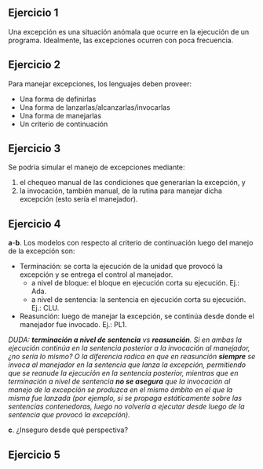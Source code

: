 ## Ejercicio 1

Una excepción es una situación anómala que ocurre en la ejecución de un programa. Idealmente, las excepciones ocurren con poca frecuencia.

## Ejercicio 2

Para manejar excepciones, los lenguajes deben proveer:

* Una forma de definirlas
* Una forma de lanzarlas/alcanzarlas/invocarlas
* Una forma de manejarlas
* Un criterio de continuación

## Ejercicio 3

Se podría simular el manejo de excepciones mediante:

1. el chequeo manual de las condiciones que generarían la excepción, y
2. la invocación, también manual, de la rutina para manejar dicha excepción (esto sería el manejador).

## Ejercicio 4

**a**-**b**. Los modelos con respecto al criterio de continuación luego del manejo de la excepción son:

* Terminación: se corta la ejecución de la unidad que provocó la excepción y se entrega el control al manejador.
	* a nivel de bloque: el bloque en ejecución corta su ejecución. Ej.: Ada.
	* a nivel de sentencia: la sentencia en ejecución corta su ejecución. Ej.: CLU.
* Reasunción: luego de manejar la excepción, se continúa desde donde el manejador fue invocado. Ej.: PL1.

*DUDA: __terminación a nivel de sentencia__ vs __reasunción__. Si en ambas la ejecución continúa en la sentencia posterior a la invocación al manejador, ¿no sería lo mismo? O la diferencia radica en que en reasunción __siempre__ se invoca al manejador en la sentencia que lanza la excepción, permitiendo que se reanude la ejecución en la sentencia posterior, mientras que en terminación a nivel de sentencia __no se asegura__ que la invocación al manejo de la excepción se produzca en el mismo ámbito en el que la misma fue lanzada (por ejemplo, si se propaga estáticamente sobre las sentencias contenedoras, luego no volvería a ejecutar desde luego de la sentencia que provocó la excepción).*

**c**. ¿Inseguro desde qué perspectiva?

## Ejercicio 5

